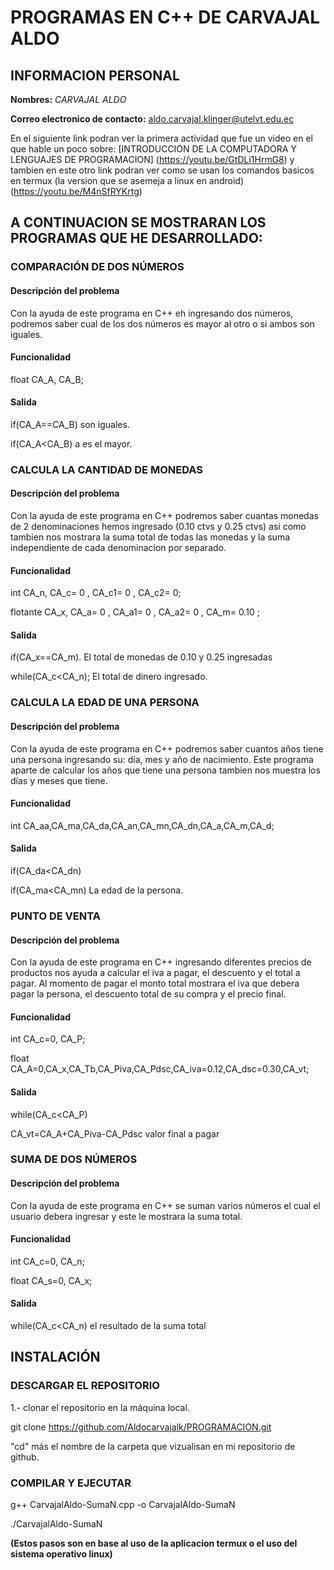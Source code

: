 # **PROGRAMAS EN C++ DE CARVAJAL ALDO**

## **INFORMACION PERSONAL**

**Nombres:** *CARVAJAL ALDO*

**Correo electronico de contacto:** aldo.carvajal.klinger@utelvt.edu.ec

En el siguiente link podran ver la primera actividad que fue un video en el que hable un poco sobre: [INTRODUCCION DE LA COMPUTADORA Y LENGUAJES DE PROGRAMACION] (https://youtu.be/GtDLi1HrmG8) y tambien en este otro link podran ver como se usan los comandos basicos en termux (la version que se asemeja a linux en android) (https://youtu.be/M4nSfRYKrtg)

## **A CONTINUACION SE MOSTRARAN LOS PROGRAMAS QUE HE DESARROLLADO:**

### COMPARACIÓN DE DOS NÚMEROS

#### Descripción del problema
Con la ayuda de este programa en C++ eh ingresando dos números, podremos saber cual  de los dos números es mayor al otro o si ambos son iguales.


#### Funcionalidad 

float CA_A, CA_B;

#### Salida

if(CA_A==CA_B) son iguales.

if(CA_A<CA_B) a es el mayor.


### CALCULA LA CANTIDAD DE MONEDAS 

#### Descripción del problema
Con la ayuda de este programa en C++ podremos saber cuantas monedas de 2 denominaciones hemos ingresado (0.10 ctvs y 0.25 ctvs) asi como tambien nos mostrara la suma total de todas las monedas y la suma independiente de cada denominacion por separado.

#### Funcionalidad

int CA_n, CA_c= 0 , CA_c1= 0 , CA_c2= 0;

flotante CA_x, CA_a= 0 , CA_a1= 0 , CA_a2= 0 , CA_m= 0.10 ;

#### Salida

if(CA_x==CA_m).    El total de monedas de 0.10 y 0.25 ingresadas

while(CA_c<CA_n);  El total de dinero ingresado.

### CALCULA LA EDAD DE UNA PERSONA 
 

#### Descripción del problema
Con la ayuda de este programa en C++ podremos saber cuantos años tiene una persona ingresando su: día, mes y año de nacimiento. Este programa aparte de calcular los años que tiene una persona tambien nos muestra los días y meses que tiene.

#### Funcionalidad

int CA_aa,CA_ma,CA_da,CA_an,CA_mn,CA_dn,CA_a,CA_m,CA_d;

#### Salida

if(CA_da<CA_dn)

if(CA_ma<CA_mn)    La edad de la persona.

### PUNTO DE VENTA

#### Descripción del problema
Con la ayuda de este programa en C++ ingresando diferentes precios de productos nos ayuda a calcular el iva a pagar, el descuento y el total a pagar. Al momento de pagar el monto total mostrara el iva que debera pagar la persona, el descuento total de su compra y el precio final.

#### Funcionalidad

int CA_c=0, CA_P;

float CA_A=0,CA_x,CA_Tb,CA_Piva,CA_Pdsc,CA_iva=0.12,CA_dsc=0.30,CA_vt;

#### Salida

while(CA_c<CA_P)

CA_vt=CA_A+CA_Piva-CA_Pdsc       valor final a pagar

### SUMA DE DOS NÚMEROS

#### Descripción del problema
Con la ayuda de este programa en C++ se suman varios números el cual el usuario debera ingresar y este le mostrara la suma total. 

#### Funcionalidad

int CA_c=0, CA_n;

float CA_s=0, CA_x;

#### Salida

while(CA_c<CA_n)       el resultado de la suma total

## INSTALACIÓN 

### DESCARGAR EL REPOSITORIO

1.- clonar el repositorio en la máquina local.

git clone https://github.com/Aldocarvajalk/PROGRAMACION.git

"cd" más el nombre de la carpeta que vizualisan en mi repositorio de github.


### COMPILAR Y EJECUTAR

g++ CarvajalAldo-SumaN.cpp -o CarvajalAldo-SumaN

./CarvajalAldo-SumaN

**(Estos pasos son en base al uso de la aplicacion termux o el uso del sistema operativo linux)**
